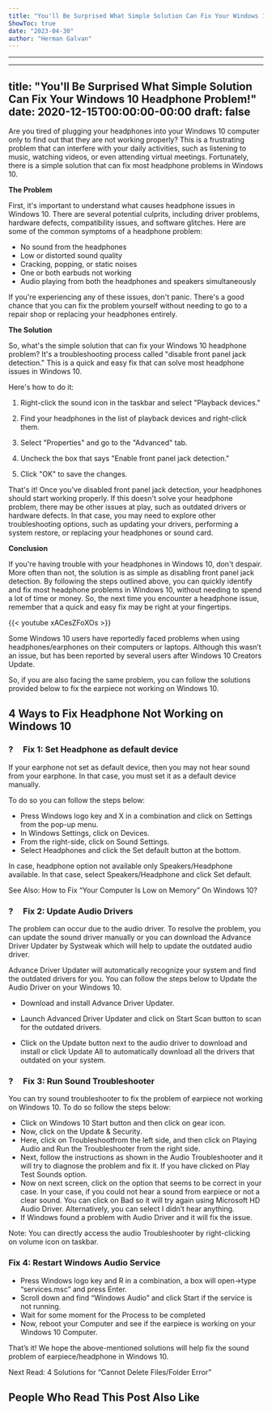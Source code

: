 ```yaml
---
title: "You'll Be Surprised What Simple Solution Can Fix Your Windows 10 Headphone Problem!"
ShowToc: true 
date: "2023-04-30"
author: "Herman Galvan"
---
```

*****
---
title: "You'll Be Surprised What Simple Solution Can Fix Your Windows 10 Headphone Problem!"
date: 2020-12-15T00:00:00-00:00
draft: false
---

Are you tired of plugging your headphones into your Windows 10 computer only to find out that they are not working properly? This is a frustrating problem that can interfere with your daily activities, such as listening to music, watching videos, or even attending virtual meetings. Fortunately, there is a simple solution that can fix most headphone problems in Windows 10.

**The Problem**

First, it's important to understand what causes headphone issues in Windows 10. There are several potential culprits, including driver problems, hardware defects, compatibility issues, and software glitches. Here are some of the common symptoms of a headphone problem:

- No sound from the headphones
- Low or distorted sound quality
- Cracking, popping, or static noises
- One or both earbuds not working
- Audio playing from both the headphones and speakers simultaneously

If you're experiencing any of these issues, don't panic. There's a good chance that you can fix the problem yourself without needing to go to a repair shop or replacing your headphones entirely.

**The Solution**

So, what's the simple solution that can fix your Windows 10 headphone problem? It's a troubleshooting process called "disable front panel jack detection." This is a quick and easy fix that can solve most headphone issues in Windows 10.

Here's how to do it:

1. Right-click the sound icon in the taskbar and select "Playback devices."

2. Find your headphones in the list of playback devices and right-click them.

3. Select "Properties" and go to the "Advanced" tab.

4. Uncheck the box that says "Enable front panel jack detection."

5. Click "OK" to save the changes.

That's it! Once you've disabled front panel jack detection, your headphones should start working properly. If this doesn't solve your headphone problem, there may be other issues at play, such as outdated drivers or hardware defects. In that case, you may need to explore other troubleshooting options, such as updating your drivers, performing a system restore, or replacing your headphones or sound card.

**Conclusion**

If you're having trouble with your headphones in Windows 10, don't despair. More often than not, the solution is as simple as disabling front panel jack detection. By following the steps outlined above, you can quickly identify and fix most headphone problems in Windows 10, without needing to spend a lot of time or money. So, the next time you encounter a headphone issue, remember that a quick and easy fix may be right at your fingertips.

{{< youtube xACesZFoXOs >}} 



Some Windows 10 users have reportedly faced problems when using headphones/earphones on their computers or laptops. Although this wasn’t an issue, but has been reported by several users after Windows 10 Creators Update.
 
So, if you are also facing the same problem, you can follow the solutions provided below to fix the earpiece not working on Windows 10.
 
## 4 Ways to Fix Headphone Not Working on Windows 10
 
### ?     Fix 1: Set Headphone as default device
 
If your earphone not set as default device, then you may not hear sound from your earphone. In that case, you must set it as a default device manually.
 
To do so you can follow the steps below:
 
- Press Windows logo key and X in a combination and click on Settings from the pop-up menu.
 - In Windows Settings, click on Devices.
 - From the right-side, click on Sound Settings.
 - Select Headphones and click the Set default button at the bottom.

 
In case, headphone option not available only Speakers/Headphone available. In that case, select Speakers/Headphone and click Set default.
 

 
See Also: How to Fix “Your Computer Is Low on Memory” On Windows 10?
 
### ?     Fix 2: Update Audio Drivers
 
The problem can occur due to the audio driver. To resolve the problem, you can update the sound driver manually or you can download the Advance Driver Updater by Systweak which will help to update the outdated audio driver.
 
Advance Driver Updater will automatically recognize your system and find the outdated drivers for you. You can follow the steps below to Update the Audio Driver on your Windows 10.
 
- Download and install Advance Driver Updater.

 
- Launch Advanced Driver Updater and click on Start Scan button to scan for the outdated drivers.
 - Click on the Update button next to the audio driver to download and install or click Update All to automatically download all the drivers that outdated on your system.

 
### ?     Fix 3: Run Sound Troubleshooter
 
You can try sound troubleshooter to fix the problem of earpiece not working on Windows 10. To do so follow the steps below:
 
- Click on Windows 10 Start button and then click on gear icon.
 - Now, click on the Update & Security.
 - Here, click on Troubleshootfrom the left side, and then click on Playing Audio and Run the Troubleshooter from the right side.
 - Next, follow the instructions as shown in the Audio Troubleshooter and it will try to diagnose the problem and fix it. If you have clicked on Play Test Sounds option.
 - Now on next screen, click on the option that seems to be correct in your case. In your case, if you could not hear a sound from earpiece or not a clear sound. You can click on Bad so it will try again using Microsoft HD Audio Driver. Alternatively, you can select I didn’t hear anything.
 - If Windows found a problem with Audio Driver and it will fix the issue.

 
Note: You can directly access the audio Troubleshooter by right-clicking on volume icon on taskbar.
 
### Fix 4: Restart Windows Audio Service
 
- Press Windows logo key and R in a combination, a box will open->type “services.msc” and press Enter.
 - Scroll down and find “Windows Audio” and click Start if the service is not running.
 - Wait for some moment for the Process to be completed
 - Now, reboot your Computer and see if the earpiece is working on your Windows 10 Computer.

 
That’s it! We hope the above-mentioned solutions will help fix the sound problem of earpiece/headphone in Windows 10.
 
Next Read: 4 Solutions for “Cannot Delete Files/Folder Error”
 
##  People Who Read This Post Also Like 



